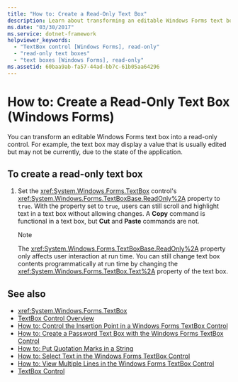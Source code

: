 ```yaml
---
title: "How to: Create a Read-Only Text Box"
description: Learn about transforming an editable Windows Forms text box into a read-only Windows Forms text box.
ms.date: "03/30/2017"
ms.service: dotnet-framework
helpviewer_keywords:
  - "TextBox control [Windows Forms], read-only"
  - "read-only text boxes"
  - "text boxes [Windows Forms], read-only"
ms.assetid: 60baa9ab-fa57-44ad-bb7c-61b05aa64296
---
```

# How to: Create a Read-Only Text Box (Windows Forms)

You can transform an editable Windows Forms text box into a read-only control. For example, the text box may display a value that is usually edited but may not be currently, due to the state of the application.

## To create a read-only text box

1. Set the <xref:System.Windows.Forms.TextBox> control's <xref:System.Windows.Forms.TextBoxBase.ReadOnly%2A> property to `true`. With the property set to `true`, users can still scroll and highlight text in a text box without allowing changes. A **Copy** command is functional in a text box, but **Cut** and **Paste** commands are not.

    > [!NOTE]
    > The <xref:System.Windows.Forms.TextBoxBase.ReadOnly%2A> property only affects user interaction at run time. You can still change text box contents programmatically at run time by changing the <xref:System.Windows.Forms.TextBox.Text%2A> property of the text box.

## See also

- <xref:System.Windows.Forms.TextBox>
- [TextBox Control Overview](textbox-control-overview-windows-forms.md)
- [How to: Control the Insertion Point in a Windows Forms TextBox Control](how-to-control-the-insertion-point-in-a-windows-forms-textbox-control.md)
- [How to: Create a Password Text Box with the Windows Forms TextBox Control](how-to-create-a-password-text-box-with-the-windows-forms-textbox-control.md)
- [How to: Put Quotation Marks in a String](how-to-put-quotation-marks-in-a-string-windows-forms.md)
- [How to: Select Text in the Windows Forms TextBox Control](how-to-select-text-in-the-windows-forms-textbox-control.md)
- [How to: View Multiple Lines in the Windows Forms TextBox Control](how-to-view-multiple-lines-in-the-windows-forms-textbox-control.md)
- [TextBox Control](textbox-control-windows-forms.md)

